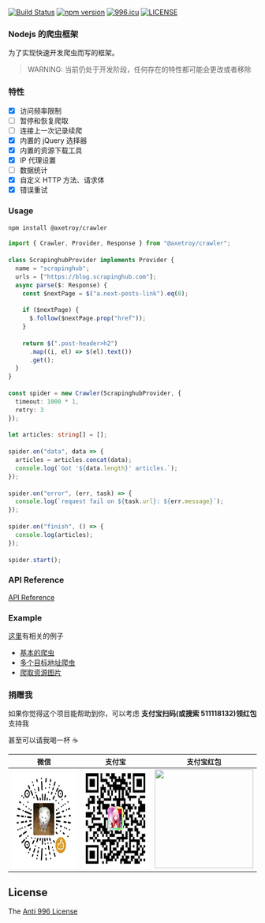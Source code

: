 [![Build Status](https://travis-ci.com/axetroy/crawler.svg?branch=master)](https://travis-ci.com/axetroy/crawler)
[![npm version](https://badge.fury.io/js/%40axetroy%2Fcrawler.svg)](https://badge.fury.io/js/%40axetroy%2Fcrawler)
[![996.icu](https://img.shields.io/badge/link-996.icu-red.svg)](https://996.icu)
[![LICENSE](https://img.shields.io/badge/license-Anti%20996-blue.svg)](https://github.com/996icu/996.ICU/blob/master/LICENSE)

### Nodejs 的爬虫框架

为了实现快速开发爬虫而写的框架。

> WARNING: 当前仍处于开发阶段，任何存在的特性都可能会更改或者移除

### 特性

- [x] 访问频率限制
- [ ] 暂停和恢复爬取
- [ ] 连接上一次记录续爬
- [x] 内置的 jQuery 选择器
- [x] 内置的资源下载工具
- [x] IP 代理设置
- [ ] 数据统计
- [x] 自定义 HTTP 方法、请求体
- [x] 错误重试

### Usage

```bash
npm install @axetroy/crawler
```

```typescript
import { Crawler, Provider, Response } from "@axetroy/crawler";

class ScrapinghubProvider implements Provider {
  name = "scrapinghub";
  urls = ["https://blog.scrapinghub.com"];
  async parse($: Response) {
    const $nextPage = $("a.next-posts-link").eq(0);

    if ($nextPage) {
      $.follow($nextPage.prop("href"));
    }

    return $(".post-header>h2")
      .map((i, el) => $(el).text())
      .get();
  }
}

const spider = new Crawler(ScrapinghubProvider, {
  timeout: 1000 * 1,
  retry: 3
});

let articles: string[] = [];

spider.on("data", data => {
  articles = articles.concat(data);
  console.log(`Got '${data.length}' articles.`);
});

spider.on("error", (err, task) => {
  console.log(`request fail on ${task.url}: ${err.message}`);
});

spider.on("finish", () => {
  console.log(articles);
});

spider.start();
```

### API Reference

[API Reference](http://axetroy.github.io/crawler)

### Example

[这里](https://github.com/axetroy/crawler/tree/master/examples)有相关的例子

- [基本的爬虫](https://github.com/axetroy/crawler/tree/master/examples/basic.ts)
- [多个目标地址爬虫](https://github.com/axetroy/crawler/tree/master/examples/multiple-urls.ts)
- [爬取资源图片](https://github.com/axetroy/crawler/tree/master/examples/resource-download.ts)

### 捐赠我

如果你觉得这个项目能帮助到你，可以考虑 **支付宝扫码(或搜索 511118132)领红包** 支持我

甚至可以请我喝一杯 ☕️

| 微信                                                                                                     | 支付宝                                                                                                   | 支付宝红包                                                                                                   |
| -------------------------------------------------------------------------------------------------------- | -------------------------------------------------------------------------------------------------------- | ------------------------------------------------------------------------------------------------------------ |
| <img src="https://github.com/axetroy/blog/raw/master/public/donate/wechat.png" width="200" height="200"> | <img src="https://github.com/axetroy/blog/raw/master/public/donate/alipay.png" width="200" height="200"> | <img src="https://github.com/axetroy/blog/raw/master/public/donate/alipay-red.png" width="200" height="200"> |

## License

The [Anti 996 License](https://github.com/axetroy/vscode-npm-import-package-version/blob/master/LICENSE)